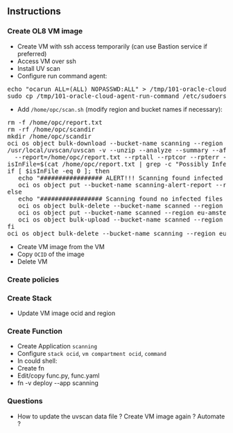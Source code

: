 ## Instructions

### Create OL8 VM image

- Create VM with ssh access temporarily (can use Bastion service if preferred)
- Access VM over ssh
- Install UV scan
- Configure run command agent:

<pre>
echo "ocarun ALL=(ALL) NOPASSWD:ALL" > /tmp/101-oracle-cloud-agent-run-command
sudo cp /tmp/101-oracle-cloud-agent-run-command /etc/sudoers.d/
</pre>

- Add <code>/home/opc/scan.sh</code> (modify region and bucket names if necessary):

<pre>
rm -f /home/opc/report.txt
rm -rf /home/opc/scandir
mkdir /home/opc/scandir
oci os object bulk-download --bucket-name scanning --region eu-amsterdam-1 --download-dir /home/opc/scandir
/usr/local/uvscan/uvscan -v --unzip --analyze --summary --afc 512 --program --mime --recursive --threads=$(nproc) \
  --report=/home/opc/report.txt --rptall --rptcor --rpterr --rptobjects /home/opc/scandir
isInFile=$(cat /home/opc/report.txt | grep -c "Possibly Infected:.............     0")
if [ $isInFile -eq 0 ]; then
   echo "################# ALERT!!! Scanning found infected files ! #################"
   oci os object put --bucket-name scanning-alert-report --region eu-amsterdam-1 --file /home/opc/report.txt --force
else
   echo "################# Scanning found no infected files #################"
   oci os object bulk-delete --bucket-name scanned --region eu-amsterdam-1 --force
   oci os object put --bucket-name scanned --region eu-amsterdam-1 --file /home/opc/report.txt --force
   oci os object bulk-upload --bucket-name scanned --region eu-amsterdam-1 --src-dir /home/opc/scandir
fi
oci os object bulk-delete --bucket-name scanning --region eu-amsterdam-1 --force
</pre>

- Create VM image from the VM
- Copy <code>OCID</code> of the image
- Delete VM

### Create policies

### Create Stack

- Update VM image ocid and region

### Create Function

- Create Application <code>scanning</code>
- Configure <code>stack ocid</code>, <code>vm compartment ocid</code>, <code>command</code>
- In could shell:
- Create fn
- Edit/copy func.py, func.yaml
- fn -v deploy --app scanning

### Questions

- How to update the uvscan data file ? Create VM image again ? Automate ?
